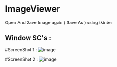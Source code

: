 # ImageViewer
Open And Save Image again ( Save As ) using tkinter

## Window SC's : 

#ScreenShot 1 :
![image](https://user-images.githubusercontent.com/69816206/162586672-9064ce3e-559a-4a58-acea-d9777438a92d.png)

#ScreenShot 2 :
![image](https://user-images.githubusercontent.com/69816206/162586850-e8cac54d-c640-42d1-824c-c98a6787c22c.png)

